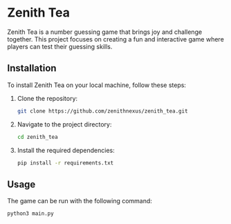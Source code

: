 # Zenith Tea

Zenith Tea is a number guessing game that brings joy and challenge together. This project focuses on creating a fun and interactive game where players can test their guessing skills.

## Installation

To install Zenith Tea on your local machine, follow these steps:

1. Clone the repository:

    ```bash
    git clone https://github.com/zenithnexus/zenith_tea.git
    ```

2. Navigate to the project directory:

    ```bash
    cd zenith_tea
    ```

3. Install the required dependencies:

    ```bash
    pip install -r requirements.txt
    ```

## Usage

The game can be run with the following command:

```bash
python3 main.py
